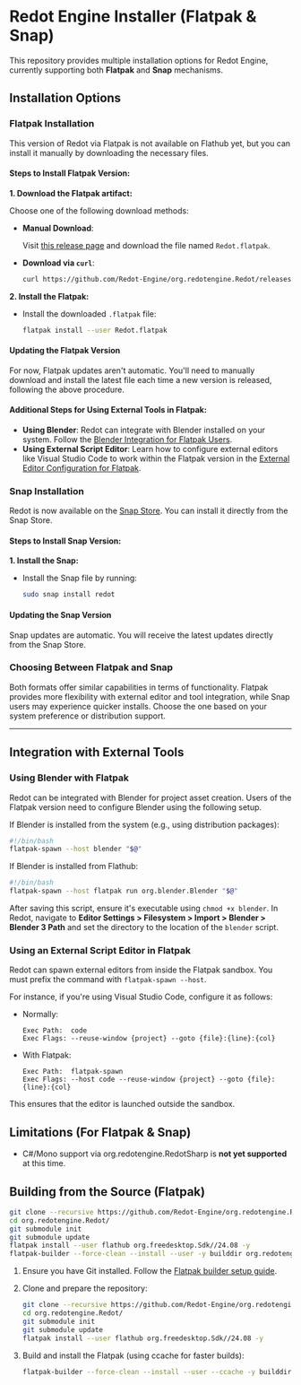 # Redot Engine Installer (Flatpak & Snap)

This repository provides multiple installation options for Redot Engine, currently supporting both
**Flatpak** and **Snap** mechanisms.

## Installation Options

### Flatpak Installation

This version of Redot via Flatpak is not available on Flathub yet, but you can install it manually
by downloading the necessary files.

#### Steps to Install Flatpak Version:

**1. Download the Flatpak artifact:**

Choose one of the following download methods:

- **Manual Download**:

  Visit
  [this release page](https://github.com/Redot-Engine/org.redotengine.Redot/releases/tag/v4.3-beta.3)
  and download the file named `Redot.flatpak`.

- **Download via `curl`**:

  ```bash
  curl https://github.com/Redot-Engine/org.redotengine.Redot/releases/download/v4.3-beta.3/Redot.flatpak > Redot.flatpak
  ```

**2. Install the Flatpak:**

- Install the downloaded `.flatpak` file:

  ```bash
  flatpak install --user Redot.flatpak
  ```

#### Updating the Flatpak Version

For now, Flatpak updates aren't automatic. You'll need to manually download and install the latest
file each time a new version is released, following the above procedure.

#### Additional Steps for Using External Tools in Flatpak:

- **Using Blender**: Redot can integrate with Blender installed on your system. Follow the
  [Blender Integration for Flatpak Users](#using-blender-with-flatpak).
- **Using External Script Editor**: Learn how to configure external editors like Visual Studio Code
  to work within the Flatpak version in the
  [External Editor Configuration for Flatpak](#using-an-external-script-editor-in-flatpak).

### Snap Installation

Redot is now available on the [Snap Store](https://snapcraft.io/redot). You can install it directly
from the Snap Store.

#### Steps to Install Snap Version:

**1. Install the Snap:**

- Install the Snap file by running:

  ```bash
  sudo snap install redot
  ```

#### Updating the Snap Version

Snap updates are automatic. You will receive the latest updates directly from the Snap Store.

### Choosing Between Flatpak and Snap

Both formats offer similar capabilities in terms of functionality. Flatpak provides more flexibility
with external editor and tool integration, while Snap users may experience quicker installs. Choose
the one based on your system preference or distribution support.

---

## Integration with External Tools

### Using Blender with Flatpak

Redot can be integrated with Blender for project asset creation. Users of the Flatpak version need
to configure Blender using the following setup.

If Blender is installed from the system (e.g., using distribution packages):

```bash
#!/bin/bash
flatpak-spawn --host blender "$@"
```

If Blender is installed from Flathub:

```bash
#!/bin/bash
flatpak-spawn --host flatpak run org.blender.Blender "$@"
```

After saving this script, ensure it's executable using `chmod +x blender`. In Redot, navigate to
**Editor Settings > Filesystem > Import > Blender > Blender 3 Path** and set the directory to the
location of the `blender` script.

### Using an External Script Editor in Flatpak

Redot can spawn external editors from inside the Flatpak sandbox. You must prefix the command with
`flatpak-spawn --host`.

For instance, if you're using Visual Studio Code, configure it as follows:

- Normally:

  ```text
  Exec Path:  code
  Exec Flags: --reuse-window {project} --goto {file}:{line}:{col}
  ```

- With Flatpak:

  ```text
  Exec Path:  flatpak-spawn
  Exec Flags: --host code --reuse-window {project} --goto {file}:{line}:{col}
  ```

This ensures that the editor is launched outside the sandbox.

## Limitations (For Flatpak & Snap)

- C#/Mono support via org.redotengine.RedotSharp is **not yet supported** at this time.

## Building from the Source (Flatpak)

```bash
git clone --recursive https://github.com/Redot-Engine/org.redotengine.Redot.git
cd org.redotengine.Redot/
git submodule init
git submodule update
flatpak install --user flathub org.freedesktop.Sdk//24.08 -y
flatpak-builder --force-clean --install --user -y builddir org.redotengine.Redot.yaml
```

1. Ensure you have Git installed. Follow the
   [Flatpak builder setup guide](https://docs.flatpak.org/en/latest/first-build.html).

2. Clone and prepare the repository:

   ```bash
   git clone --recursive https://github.com/Redot-Engine/org.redotengine.Redot.git
   cd org.redotengine.Redot/
   git submodule init
   git submodule update
   flatpak install --user flathub org.freedesktop.Sdk//24.08 -y
   ```

3. Build and install the Flatpak (using ccache for faster builds):

   ```bash
   flatpak-builder --force-clean --install --user --ccache -y builddir org.redotengine.Redot.yaml
   ```
